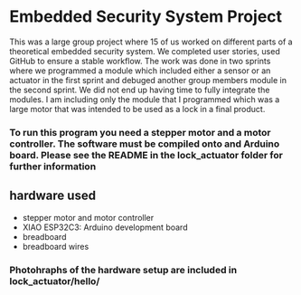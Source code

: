 # Embedded Security System Project
This was a large group project where 15 of us worked on different parts of a theoretical embedded security system. We completed user stories, used GitHub to ensure a stable workflow. The work was done in two sprints where we programmed a module which included either a sensor or an actuator in the first sprint and debuged another group members module in the second sprint. We did not end up having time to fully integrate the modules. I am including only the module that I programmed which was a large motor that was intended to be used as a lock in a final product.
### To run this program you need a stepper motor and a motor controller. The software must be compiled onto and Arduino board. Please see the README in the lock_actuator folder for further information
## hardware used
- stepper motor and motor controller
- XIAO ESP32C3: Arduino development board
- breadboard
- breadboard wires
### Photohraphs of the hardware setup are included in lock_actuator/hello/
